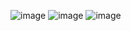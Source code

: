 ![image](https://github.com/AdnaneBakkou/BI_sales_SSIS_powerBi/assets/69118882/6b4608b9-1dbc-49f7-925c-71501b8ff129)
![image](https://github.com/AdnaneBakkou/BI_sales_SSIS_powerBi/assets/69118882/32215e71-87db-446e-ad76-71edb32bc870)
![image](https://github.com/AdnaneBakkou/BI_sales_SSIS_powerBi/assets/69118882/26208057-3f70-43c6-8c1b-5eec16c4d20d)
